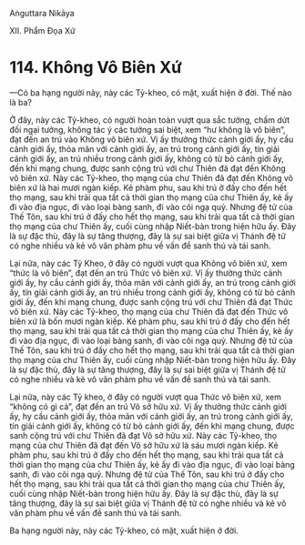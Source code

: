 Aṅguttara Nikāya

XII. Phẩm Ðọa Xứ

# 114. Không Vô Biên Xứ

—Có ba hạng người này, này các Tỷ-kheo, có mặt, xuất hiện ở đời. Thế nào là ba?

Ở đây, này các Tỷ-kheo, có người hoàn toàn vượt qua sắc tưởng, chấm dứt đối ngại tưởng, không tác ý các tưởng sai biệt, xem “hư không là vô biên”, đạt đến an trú vào Không vô biên xứ. Vị ấy thưởng thức cảnh giới ấy, hy cầu cảnh giới ấy, thỏa mãn với cảnh giới ấy, an trú trong cảnh giới ấy, tín giải cảnh giới ấy, an trú nhiều trong cảnh giới ấy, không có từ bỏ cảnh giới ấy, đến khi mạng chung, được sanh cộng trú với chư Thiên đã đạt đến Không vô biên xứ. Này các Tỷ-kheo, thọ mạng của chư Thiên đã đạt đến Không vô biên xứ là hai mươi ngàn kiếp. Kẻ phàm phu, sau khi trú ở đấy cho đến hết thọ mạng, sau khi trải qua tất cả thời gian thọ mạng của chư Thiên ấy, kẻ ấy đi vào địa ngục, đi vào loại bàng sanh, đi vào cõi ngạ quỷ. Nhưng đệ tử của Thế Tôn, sau khi trú ở đấy cho hết thọ mạng, sau khi trải qua tất cả thời gian thọ mạng của chư Thiên ấy, cuối cùng nhập Niết-bàn trong hiện hữu ấy. Ðây là sự đặc thù, đây là sự tăng thượng, đây là sự sai biệt giữa vị Thánh đệ tử có nghe nhiều và kẻ vô văn phàm phu về vấn đề sanh thú và tái sanh.

Lại nữa, này các Tỷ Kheo, ở đây có người vượt qua Không vô biên xứ, xem “thức là vô biên”, đạt đến an trú Thức vô biên xứ. Vị ấy thưởng thức cảnh giới ấy, hy cầu cảnh giới ấy, thỏa mãn với cảnh giới ấy, an trú trong cảnh giới ấy, tín giải cảnh giới ấy, an trú nhiều trong cảnh giới ấy, không có từ bỏ cảnh giới ấy, đến khi mạng chung, được sanh cộng trú với chư Thiên đã đạt Thức vô biên xứ. Này các Tỷ-kheo, thọ mạng của chư Thiên đã đạt đến Thức vô biên xứ là bốn mươi ngàn kiếp. Kẻ phàm phu, sau khi trú ở đấy cho đến hết thọ mạng, sau khi trải qua tất cả thời gian thọ mạng của chư Thiên ấy, kẻ ấy đi vào địa ngục, đi vào loại bàng sanh, đi vào cõi ngạ quỷ. Nhưng đệ tử của Thế Tôn, sau khi trú ở đấy cho hết thọ mạng, sau khi trải qua tất cả thời gian thọ mạng của chư Thiên ấy, cuối cùng nhập Niết-bàn trong hiện hữu ấy. Ðây là sự đặc thù, đây là sự tăng thượng, đây là sự sai biệt giữa vị Thánh đệ tử có nghe nhiều và kẻ vô văn phàm phu về vấn đề sanh thú và tái sanh.

Lại nữa, này các Tỷ kheo, ở đây có người vượt qua Thức vô biên xứ, xem “không có gì cả”, đạt đến an trú Vô sở hữu xứ. Vị ấy thưởng thức cảnh giới ấy, hy cầu cảnh giới ấy, thỏa mãn với cảnh giới ấy, an trú trong cảnh giới ấy, tín giải cảnh giới ấy, không có từ bỏ cảnh giới ấy, đến khi mạng chung, được sanh cộng trú với chư Thiên đã đạt Vô sở hữu xứ. Này các Tỷ-kheo, thọ mạng của chư Thiên đã đạt đến Vô sở hữu xứ là sáu mươi ngàn kiếp. Kẻ phàm phu, sau khi trú ở đấy cho đến hết thọ mạng, sau khi trải qua tất cả thời gian thọ mạng của chư Thiên ấy, kẻ ấy đi vào địa ngục, đi vào loại bàng sanh, đi vào cõi ngạ quỷ. Nhưng đệ tử của Thế Tôn, sau khi trú ở đấy cho hết thọ mạng, sau khi trải qua tất cả thời gian thọ mạng của chư Thiên ấy, cuối cùng nhập Niết-bàn trong hiện hữu ấy. Ðây là sự đặc thù, đây là sự tăng thượng, đây là sự sai biệt giữa vị Thánh đệ tử có nghe nhiều và kẻ vô văn phàm phu về vấn đề sanh thú và tái sanh.

Ba hạng người này, này các Tỷ-kheo, có mặt, xuất hiện ở đời.

